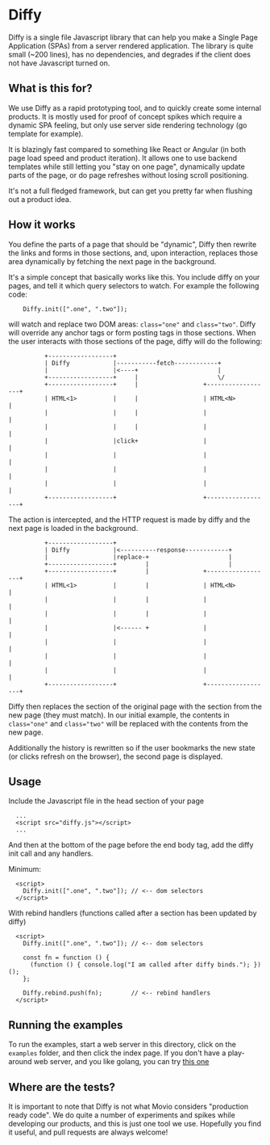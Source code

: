 # Diffy

Diffy is a single file Javascript library that can help you make a Single Page Application (SPAs) from a server rendered application. The library is quite small (~200 lines), has no dependencies, and degrades if the client does not have Javascript turned on.

## What is this for?

We use Diffy as a rapid prototyping tool, and to quickly create some internal products. It is mostly used for proof of concept spikes which require a dynamic SPA feeling, but only use server side rendering technology (go template for example).

It is blazingly fast compared to something like React or Angular (in both page load speed and product iteration). It allows one to use backend templates while still letting you "stay on one page", dynamically update parts of the page, or do page refreshes without losing scroll positioning.

It's not a full fledged framework, but can get you pretty far when flushing out a product idea.

## How it works

You define the parts of a page that should be "dynamic", Diffy then rewrite the links and forms in those sections, and, upon interaction, replaces those area dynamically by fetching the next page in the background.

It's a simple concept that basically works like this. You include diffy on your pages, and tell it which query selectors to watch. For example the following code:

```
    Diffy.init([".one", ".two"]);
```

will watch and replace two DOM areas: `class="one"` and `class="two"`. Diffy will override any anchor tags or form posting tags in those sections. When the user interacts with those sections of the page, diffy will do the following:


```
		  +------------------+
		  | Diffy            |-----------fetch------------+
		  |                  |<----+                      |
		  +------------------+     |                      \/
		  +------------------+	   |				  +------------------+
		  | HTML<1>          |	   |				  | HTML<N>          |
		  |                  |	   |				  |                  |
		  |                  |	   |				  |                  |
		  |                  |click+  			      |                  |
		  |                  |					      |                  |
		  |                  |					      |                  |
		  |                  |					      |                  |
		  +------------------+                        +------------------+

```

The action is intercepted, and the HTTP request is made by diffy and the next page is loaded in the background.


```
		  +------------------+
		  | Diffy            |<----------response------------+
		  |                  |replace-+                      |
		  +------------------+        |                      |
		  +------------------+	      |				  +------------------+
		  | HTML<1>          |	      |				  | HTML<N>          |
		  |                  |	      |				  |                  |
		  |                  |	      |				  |                  |
		  |                  |<------ +  	          |                  |
		  |                  |					      |                  |
		  |                  |					      |                  |
		  |                  |					      |                  |
		  +------------------+                        +------------------+

```

Diffy then replaces the section of the original page with the section from the new page (they must match). In our initial example, the contents in `class="one"` and `class="two"` will be replaced with the contents from the new page.

Additionally the history is rewritten so if the user bookmarks the new state (or clicks refresh on the browser), the second page is displayed.

## Usage

Include the Javascript file in the head section of your page

```
  ...
  <script src="diffy.js"></script>
  ...
```

And then at the bottom of the page before the end body tag, add the diffy init call and any handlers.

Minimum:

```
  <script>
    Diffy.init([".one", ".two"]); // <-- dom selectors
  </script>
```

With rebind handlers (functions called after a section has been updated by diffy)

```
  <script>
    Diffy.init([".one", ".two"]); // <-- dom selectors

    const fn = function () {
      (function () { console.log("I am called after diffy binds."); })();
    };

    Diffy.rebind.push(fn);        // <-- rebind handlers
  </script>
```

## Running the examples

To run the examples, start a web server in this directory, click on the `examples` folder, and then click the index page. If you don't have a play-around web server, and you like golang, you can try [this one](https://github.com/robrohan/busboy)


## Where are the tests?

It is important to note that Diffy is not what Movio considers "production ready code". We do quite a number of experiments and spikes while developing our products, and this is just one tool we use. Hopefully you find it useful, and pull requests are always welcome!
